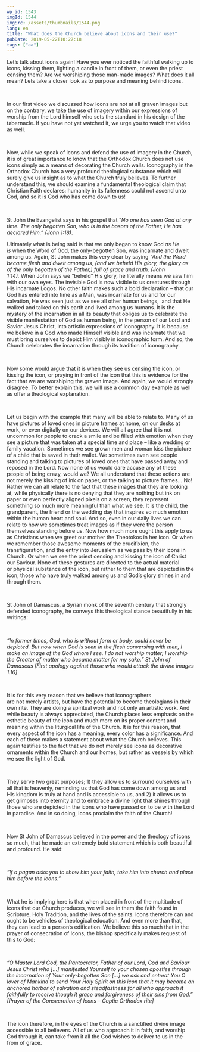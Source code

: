 ```yaml
---
wp_id: 1543
imgId: 1544
imgSrc: /assets/thumbnails/1544.png
lang: en
title: "What does the Church believe about icons and their use?"
pubDate: 2019-05-22T10:27:18
tags: ["aa"]
---
```

<!-- page: 6 -->

<p><span data-contrast="auto">Let’s</span><span data-contrast="auto"> talk about icons again! Have you ever noticed the faithful walking up to icons, kissing them, lighting a candle in front of them, or even the priest censing them? Are we worshiping those man-made images? What does it all mean? </span><span data-contrast="auto">Lets</span><span data-contrast="auto"> take a </span><span data-contrast="auto">closer look as to purpose and meaning behind icons. </span><span data-ccp-props="{&quot;201341983&quot;:0,&quot;335559739&quot;:200,&quot;335559740&quot;:276}"> </span></p>
<p><span data-contrast="auto"> </span></p>
<p><span data-contrast="auto">In our first video we discussed how icons are not at all graven images but on the contrary, we take the use of imagery within our expressions of worship from the Lord himself who sets the standard in his design of the tabernacle. If you have not yet watched it, we urge you to watch that video as well. </span><span data-ccp-props="{&quot;201341983&quot;:0,&quot;335559739&quot;:200,&quot;335559740&quot;:276}"> </span></p>
<p><span data-ccp-props="{&quot;201341983&quot;:0,&quot;335559739&quot;:200,&quot;335559740&quot;:276}"> </span></p>
<p><span data-contrast="auto">Now, while we speak of icons and defend the use of imagery in the Church, it is of great importance to know that the Orthodox Church does not use icons simply as a </span><span data-contrast="auto">means of decorating the Church walls. Iconography in the Orthodox Church has a very profound theological substance which will surely give us insight as to what the Church truly believes. To further understand this, we should examine a fundamental theological claim that Christian Faith </span><span data-contrast="auto">declares:</span><span data-contrast="auto"> humanity in its fallenness could not ascend unto God, and so it is God who has come down to us! </span><span data-ccp-props="{&quot;201341983&quot;:0,&quot;335559739&quot;:200,&quot;335559740&quot;:276}"> </span></p>
<p><span data-ccp-props="{&quot;201341983&quot;:0,&quot;335559739&quot;:200,&quot;335559740&quot;:276}"> </span></p>
<p><span data-contrast="auto">St John the Evangelist says in his gospel that “</span><i><span data-contrast="auto">No one has seen God at any time. The only begotten Son, who is in the bosom of the Father, He has declared Him.</span></i><i><span data-contrast="auto">”</span></i><i><span data-contrast="auto"> (John 1:18)</span></i><span data-contrast="auto">. </span><span data-ccp-props="{&quot;201341983&quot;:0,&quot;335559739&quot;:200,&quot;335559740&quot;:276}"> </span></p>
<p><span data-contrast="auto">Ultimately what is being said is that we only began to know God </span><i><span data-contrast="auto">as He is</span></i><span data-contrast="auto"> when the Word of God, the only-begotten Son, was incarnate and dwelt among us. Again, St John makes this very clear by saying </span><i><span data-contrast="auto">“And the Word became flesh and dwelt among us, </span></i><i><span data-contrast="auto">(</span></i><i><span data-contrast="auto">and we beheld His glory,</span></i><i><span data-contrast="auto"> </span></i><i><span data-contrast="auto">the glory as of the only begotten of the Father,) full of grace and truth.</span></i><i><span data-contrast="auto"> (John 1:14)</span></i><i><span data-contrast="auto">.</span></i><span data-contrast="auto"> When John says we “beheld” His glory, he literally means we saw him with our own eyes. The invisible God is now visible to us creatures through His incarnate Logos. No other faith makes such a bold declaration – that our God has entered into time as a Man, was incarnate for us and for our salvation, He was seen just as we see all other human beings,  and that He walked and talked on this earth and lived among us humans. It is the mystery of the incarnation in all its beauty that obliges us to celebrate the visible manifestation of God as human being, in the person of our Lord and Savior Jesus Christ, into artistic expressions of iconography. It is because we believe in a God who made Himself visible and was incarnate that we must bring ourselves to depict Him visibly in iconographic form. And so, the Church celebrates the incarnation through its tradition of iconography.  </span><span data-ccp-props="{&quot;201341983&quot;:0,&quot;335559739&quot;:200,&quot;335559740&quot;:276}"> </span></p>
<p>&nbsp;</p>
<p><span data-contrast="auto">Now some would argue that it is when they see us censing the icon, or kissing the icon, or praying in front of the icon that this is evidence for the fact that we are worshiping the graven image. And again, we would strongly disagree. To better explain this, we will use a common day example as well as offer a theological explanation.  </span><span data-ccp-props="{&quot;201341983&quot;:0,&quot;335559739&quot;:200,&quot;335559740&quot;:276}"> </span></p>
<p><span data-ccp-props="{&quot;201341983&quot;:0,&quot;335559739&quot;:200,&quot;335559740&quot;:276}"> </span></p>
<p><span data-contrast="auto">Let us begin with the example that many will be able to relate to. Many of us have pictures of loved ones in picture frames at home, on our desks at work, or even digitally on our devices. We will all agree that it is not uncommon for people to crack a smile and be filled with emotion when they see a picture that was taken at a special time and place – like a wedding or family vacation. Sometimes we see grown men and woman kiss the picture of a child that is saved in their wallet. We sometimes even see people standing and talking to pictures of loved ones that have passed away and reposed in the Lord. Now none of us would dare accuse any of these people of being </span><span data-contrast="auto">crazy,</span><span data-contrast="auto"> would we? We all understand that these actions are not merely the kissing of ink on paper, or the talking to picture frames&#8230; No! Rather we can all relate to the fact that these images that they are looking at, while </span><span data-contrast="auto">physically</span><span data-contrast="auto"> there is no denying that they are nothing but ink on paper or even perfectly aligned pixels on a screen, they represent something so much more meaningful </span><span data-contrast="auto">than what we see</span><span data-contrast="auto">. It is the child, the grandparent, the friend or the wedding day that inspires so much emotion within the human heart and soul. And so, even in our daily lives we can relate to how we sometimes treat images as if they were the person themselves standing before us. Now how much more ought this apply to us as Christians when we greet our mother the Theotokos in her icon. Or when we remember those awesome moments of the crucifixion, the transfiguration, and the entry into Jerusalem as we pass by their icons in Church. Or when we see the priest censing and kissing the icon of Christ our Saviour. None of these gestures are directed to the actual material or </span><span data-contrast="auto">physical </span><span data-contrast="auto">substance of the icon, but rather to them that are depicted in the icon, those who have truly walked among us and God’s glory </span><span data-contrast="auto">shines</span><span data-contrast="auto"> in and through them. </span><span data-ccp-props="{&quot;201341983&quot;:0,&quot;335559739&quot;:200,&quot;335559740&quot;:276}"> </span></p>
<p><span data-ccp-props="{&quot;201341983&quot;:0,&quot;335559739&quot;:200,&quot;335559740&quot;:276}"> </span></p>
<p><span data-contrast="auto">St John of Damascus, a Syrian monk of the seventh century that strongly defended iconography, he conveys this theological stance beautifully in his writings: </span><span data-ccp-props="{&quot;201341983&quot;:0,&quot;335559739&quot;:200,&quot;335559740&quot;:276}"> </span></p>
<p><span data-ccp-props="{&quot;201341983&quot;:0,&quot;335559739&quot;:200,&quot;335559740&quot;:276}"> </span></p>
<p><i><span data-contrast="auto">“In former times, God, who is without form or body, could never be depicted. But now when God is seen in the flesh conversing with men, I make an image of the God whom I see. I do not worship matter; I worship the Creator of matter who became matter for my sake.” St John of Damascus</span></i><i><span data-contrast="auto"> </span></i><i><span data-contrast="auto">[First apology against those who would attack the divine images 1.16]</span></i><span data-ccp-props="{&quot;201341983&quot;:0,&quot;335559739&quot;:200,&quot;335559740&quot;:276}"> </span></p>
<p><span data-ccp-props="{&quot;201341983&quot;:0,&quot;335559739&quot;:200,&quot;335559740&quot;:276}"> </span></p>
<p><span data-contrast="auto">It is for this very reason that we believe that iconographers are </span><span data-contrast="auto">not </span><span data-contrast="auto">merely </span><span data-contrast="auto">artists, but</span><span data-contrast="auto"> have the potential to become theologians in their own rite. They are doing a spiritual work and not only an artistic work. And while beauty is always appreciated, the Church places less emphasis on the esthetic beauty of the icon and much more on its proper content and meaning within the liturgical life of the Church. It is for this reason, that every aspect of the icon has a meaning, every color has a significance. And each of these makes a statement about what the Church believes. This again testifies to the fact that we do not merely see icons as decorative ornaments within the Church and our homes, but rather as vessels by which we see the light of God. </span><span data-ccp-props="{&quot;201341983&quot;:0,&quot;335559739&quot;:200,&quot;335559740&quot;:276}"> </span></p>
<p><span data-ccp-props="{&quot;201341983&quot;:0,&quot;335559739&quot;:200,&quot;335559740&quot;:276}"> </span></p>
<p><span data-contrast="auto">They serve two great purposes; 1) they allow us to surround ourselves with all that is heavenly, reminding us that God has come down among us and His kingdom is truly at hand and is accessible to us, and 2) it allows us to get glimpses into eternity and to embrace a divine light that shines through those who </span><span data-contrast="auto">are </span><span data-contrast="auto">depicted in the icons who have passed on to be with the Lord in paradise. And in so doing, icons proclaim the faith of the Church!</span><span data-ccp-props="{&quot;201341983&quot;:0,&quot;335559739&quot;:200,&quot;335559740&quot;:276}"> </span></p>
<p><span data-ccp-props="{&quot;201341983&quot;:0,&quot;335559739&quot;:200,&quot;335559740&quot;:276}"> </span></p>
<p><span data-contrast="auto">Now St John of Damascus believed in the power and the theology of icons so much, that he made an extremely bold statement which is both beautiful and profound. He said: </span><span data-ccp-props="{&quot;201341983&quot;:0,&quot;335559739&quot;:200,&quot;335559740&quot;:276}"> </span></p>
<p><span data-ccp-props="{&quot;201341983&quot;:0,&quot;335559739&quot;:200,&quot;335559740&quot;:276}"> </span></p>
<p><i><span data-contrast="auto">“If a pagan asks you to show him your faith, take him into church and place him before the icons.”</span></i><span data-ccp-props="{&quot;201341983&quot;:0,&quot;335559739&quot;:200,&quot;335559740&quot;:276}"> </span></p>
<p><span data-ccp-props="{&quot;201341983&quot;:0,&quot;335559739&quot;:200,&quot;335559740&quot;:276}"> </span></p>
<p><span data-contrast="auto">What he is implying here is that when placed in front of the multitude of icons that our Church produces, we will see in them the faith found in Scripture, Holy Tradition, and the lives of the saints. Icons therefore can and ought to be vehicles of theological education. And even more than that, they can lead to a person’s edification. We believe this so much that in the prayer of consecration of Icons</span><span data-contrast="auto">, the bishop </span><span data-contrast="auto">specifically makes request of this to God: </span><span data-ccp-props="{&quot;201341983&quot;:0,&quot;335559739&quot;:200,&quot;335559740&quot;:276}"> </span></p>
<p><span data-ccp-props="{&quot;201341983&quot;:0,&quot;335559739&quot;:200,&quot;335559740&quot;:276}"> </span></p>
<p><i><span data-contrast="auto">“O Master Lord God, the Pantocrator, Father of our Lord, God and Saviour Jesus Christ who […] manifested Yourself to your chosen apostles through the incarnation of Your only-begotten Son […] we ask and entreat You O lover of Mankind to send Your Holy Spirit on this icon that it may become an anchored harbor of salvation and steadfastness for all who approach it faithfully to receive though it grace and forgiveness of their sins from God.” [Prayer of the Consecration of Icons – Coptic Orthodox rite] </span></i><span data-ccp-props="{&quot;201341983&quot;:0,&quot;335559739&quot;:200,&quot;335559740&quot;:276}"> </span></p>
<p><span data-ccp-props="{&quot;201341983&quot;:0,&quot;335559739&quot;:200,&quot;335559740&quot;:276}"> </span></p>
<p><span data-contrast="auto">The </span><span data-contrast="auto">icon</span><span data-contrast="auto"> therefore, in the eyes of the Church is a sanctified divine image accessible to all believers. All of us who approach it in faith, and worship God through it, can take from it all the God wishes to deliver to us in the from of grace.</span></p>
